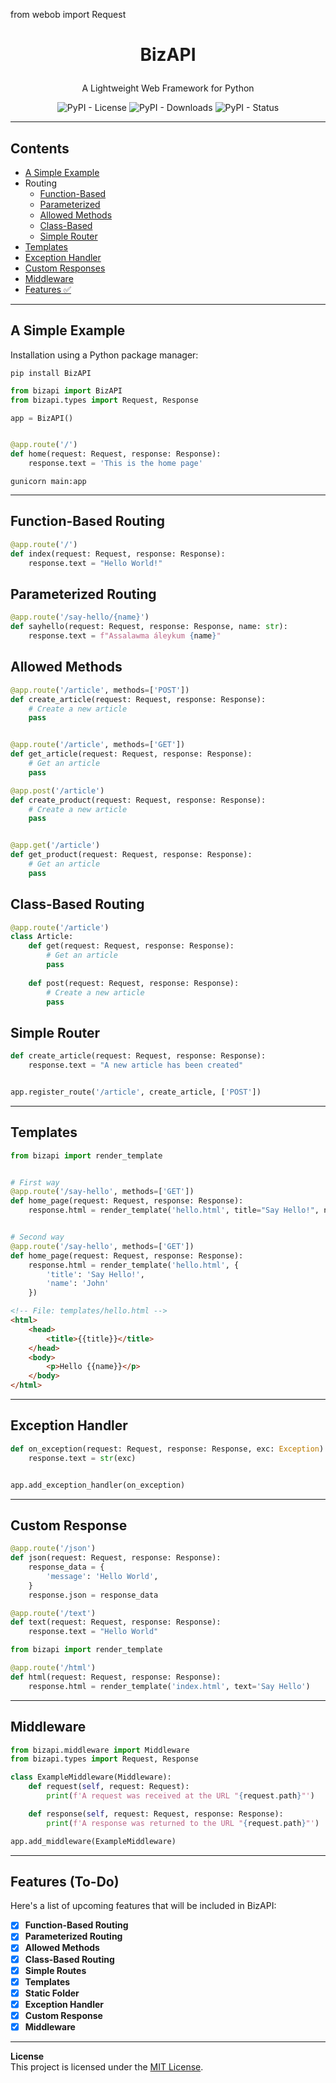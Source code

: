 from webob import Request

# <p align="center"> BizAPI </p>
<p align="center">A Lightweight Web Framework for Python</p>

<p align="center">
    <img alt="PyPI - License" src="https://img.shields.io/pypi/l/BizAPI">
    <img alt="PyPI - Downloads" src="https://img.shields.io/pypi/dm/BizAPI">
    <img alt="PyPI - Status" src="https://img.shields.io/pypi/status/BizAPI">
</p>

---

## Contents

  * [A Simple Example](#a-simple-example)
  * Routing
    * [Function-Based](#function-based-routing)
    * [Parameterized](#parameterized-routing)
    * [Allowed Methods](#allowed-methods)
    * [Class-Based](#class-based-routing)
    * [Simple Router](#simple-router)
  * [Templates](#templates)
  * [Exception Handler](#exception-handler)
  * [Custom Responses](#custom-response)
  * [Middleware](#middleware)
  * [Features ✅](#features-to-do)

---

## A Simple Example

Installation using a Python package manager:
```
pip install BizAPI
```

````python
from bizapi import BizAPI
from bizapi.types import Request, Response

app = BizAPI()


@app.route('/')
def home(request: Request, response: Response):
    response.text = 'This is the home page'

````
````shell
gunicorn main:app
````

---

## Function-Based Routing
```python
@app.route('/')
def index(request: Request, response: Response):
    response.text = "Hello World!"
```

## Parameterized Routing
```python
@app.route('/say-hello/{name}')
def sayhello(request: Request, response: Response, name: str):
    response.text = f"Assalawma áleykum {name}"
```

## Allowed Methods
```python
@app.route('/article', methods=['POST'])
def create_article(request: Request, response: Response):
    # Create a new article
    pass


@app.route('/article', methods=['GET'])
def get_article(request: Request, response: Response):
    # Get an article
    pass
```
```python
@app.post('/article')
def create_product(request: Request, response: Response):
    # Create a new article
    pass


@app.get('/article')
def get_product(request: Request, response: Response):
    # Get an article
    pass
```

## Class-Based Routing
```python
@app.route('/article')
class Article:
    def get(request: Request, response: Response):
        # Get an article
        pass
    
    def post(request: Request, response: Response):
        # Create a new article
        pass
```

## Simple Router
```python
def create_article(request: Request, response: Response):
    response.text = "A new article has been created"


app.register_route('/article', create_article, ['POST'])
```

---

## Templates

```python
from bizapi import render_template


# First way
@app.route('/say-hello', methods=['GET'])
def home_page(request: Request, response: Response):
    response.html = render_template('hello.html', title="Say Hello!", name="John")


# Second way
@app.route('/say-hello', methods=['GET'])
def home_page(request: Request, response: Response):
    response.html = render_template('hello.html', {
        'title': 'Say Hello!',
        'name': 'John'
    })
```
```html
<!-- File: templates/hello.html -->
<html>
    <head>
        <title>{{title}}</title>
    </head>
    <body>
        <p>Hello {{name}}</p>
    </body>
</html>
```

---

## Exception Handler
```python
def on_exception(request: Request, response: Response, exc: Exception):
    response.text = str(exc)


app.add_exception_handler(on_exception)
```

---

## Custom Response
```python
@app.route('/json')
def json(request: Request, response: Response):
    response_data = {
        'message': 'Hello World',
    }
    response.json = response_data
```
```python
@app.route('/text')
def text(request: Request, response: Response):
    response.text = "Hello World"
```
```python
from bizapi import render_template

@app.route('/html')
def html(request: Request, response: Response):
    response.html = render_template('index.html', text='Say Hello')
```

---

## Middleware
```python
from bizapi.middleware import Middleware
from bizapi.types import Request, Response

class ExampleMiddleware(Middleware):
    def request(self, request: Request):
        print(f'A request was received at the URL "{request.path}"')

    def response(self, request: Request, response: Response):
        print(f'A response was returned to the URL "{request.path}"')

app.add_middleware(ExampleMiddleware)
```

---

## Features (To-Do)
Here's a list of upcoming features that will be included in BizAPI:

 - [X] **Function-Based Routing**
 - [X] **Parameterized Routing**
 - [X] **Allowed Methods**
 - [X] **Class-Based Routing**
 - [X] **Simple Routes**
 - [X] **Templates**
 - [X] **Static Folder**
 - [X] **Exception Handler**
 - [X] **Custom Response**
 - [X] **Middleware**  

---

**License**  
This project is licensed under the [MIT License](https://opensource.org/license/mit).
